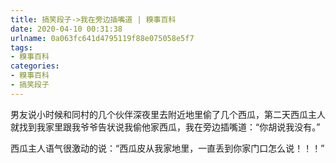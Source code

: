 ```yaml
---
title: 搞笑段子->我在旁边插嘴道 | 糗事百科
date: 2020-04-10 00:31:38
urlname: 0a063fc641d4795119f88e075058e5f7
tags: 
- 糗事百科
categories:
- 糗事百科
- 搞笑段子
---
```

男友说小时候和同村的几个伙伴深夜里去附近地里偷了几个西瓜，第二天西瓜主人就找到我家里跟我爷爷告状说我偷他家西瓜，我在旁边插嘴道：“你胡说我没有。”

西瓜主人语气很激动的说：“西瓜皮从我家地里，一直丢到你家门口怎么说！！！”


